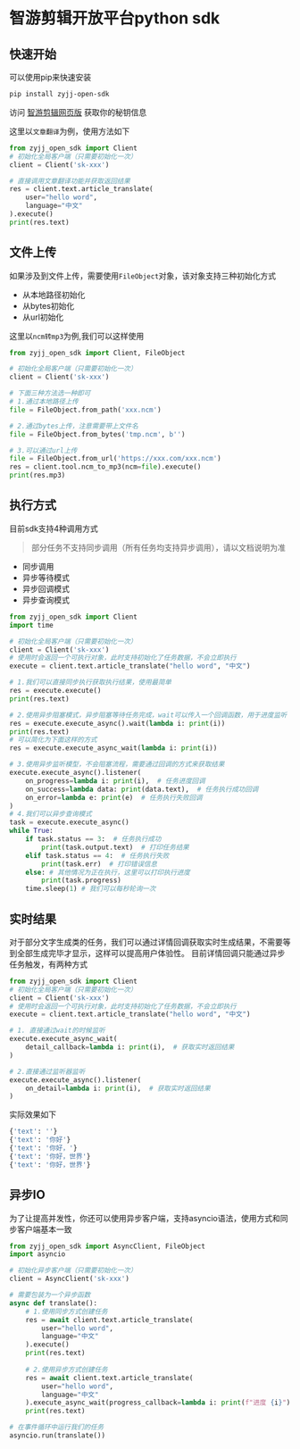 # 智游剪辑开放平台python sdk

## 快速开始

可以使用pip来快速安装

```bash
pip install zyjj-open-sdk
```

访问 [智游剪辑网页版](https://app.zyjj.cc/user) 获取你的秘钥信息

这里以`文章翻译`为例，使用方法如下

```python
from zyjj_open_sdk import Client
# 初始化全局客户端（只需要初始化一次）
client = Client('sk-xxx')

# 直接调用文章翻译功能并获取返回结果
res = client.text.article_translate(
    user="hello word",
    language="中文"
).execute()
print(res.text)
```

## 文件上传

如果涉及到文件上传，需要使用`FileObject`对象，该对象支持三种初始化方式
- 从本地路径初始化
- 从bytes初始化
- 从url初始化

这里以`ncm转mp3`为例,我们可以这样使用

```python
from zyjj_open_sdk import Client, FileObject

# 初始化全局客户端（只需要初始化一次）
client = Client('sk-xxx')

# 下面三种方法选一种即可
# 1.通过本地路径上传
file = FileObject.from_path('xxx.ncm')

# 2.通过bytes上传，注意需要带上文件名
file = FileObject.from_bytes('tmp.ncm', b'')

# 3.可以通过url上传
file = FileObject.from_url('https://xxx.com/xxx.ncm')
res = client.tool.ncm_to_mp3(ncm=file).execute()
print(res.mp3)
```

## 执行方式

目前sdk支持4种调用方式
> 部分任务不支持同步调用（所有任务均支持异步调用），请以文档说明为准
- 同步调用
- 异步等待模式
- 异步回调模式
- 异步查询模式

```python
from zyjj_open_sdk import Client
import time

# 初始化全局客户端（只需要初始化一次）
client = Client('sk-xxx')
# 使用时会返回一个可执行对象，此时支持初始化了任务数据，不会立即执行
execute = client.text.article_translate("hello word", "中文")

# 1.我们可以直接同步执行获取执行结果，使用最简单
res = execute.execute()
print(res.text)

# 2.使用异步阻塞模式，异步阻塞等待任务完成，wait可以传入一个回调函数，用于进度监听
res = execute.execute_async().wait(lambda i: print(i))
print(res.text)
# 可以简化为下面这样的方式
res = execute.execute_async_wait(lambda i: print(i))

# 3.使用异步监听模型，不会阻塞流程，需要通过回调的方式来获取结果
execute.execute_async().listener(
    on_progress=lambda i: print(i),  # 任务进度回调
    on_success=lambda data: print(data.text),  # 任务执行成功回调
    on_error=lambda e: print(e)  # 任务执行失败回调
)
# 4.我们可以异步查询模式
task = execute.execute_async()
while True:
    if task.status == 3:  # 任务执行成功
        print(task.output.text)  # 打印任务结果
    elif task.status == 4:  # 任务执行失败
        print(task.err)  # 打印错误信息
    else: # 其他情况为正在执行，这里可以打印执行进度
        print(task.progress) 
    time.sleep(1) # 我们可以每秒轮询一次
```

## 实时结果

对于部分文字生成类的任务，我们可以通过详情回调获取实时生成结果，不需要等到全部生成完毕才显示，这样可以提高用户体验性。
目前详情回调只能通过异步任务触发，有两种方式

```python
from zyjj_open_sdk import Client
# 初始化全局客户端（只需要初始化一次）
client = Client('sk-xxx')
# 使用时会返回一个可执行对象，此时支持初始化了任务数据，不会立即执行
execute = client.text.article_translate("hello word", "中文")

# 1. 直接通过wait的时候监听
execute.execute_async_wait(
    detail_callback=lambda i: print(i),  # 获取实时返回结果
)

# 2.直接通过监听器监听
execute.execute_async().listener(
    on_detail=lambda i: print(i),  # 获取实时返回结果
)
```
实际效果如下
```bash
{'text': ''}
{'text': '你好'}
{'text': '你好，'}
{'text': '你好，世界'}
{'text': '你好，世界'}
```

## 异步IO

为了让提高并发性，你还可以使用异步客户端，支持asyncio语法，使用方式和同步客户端基本一致

```python
from zyjj_open_sdk import AsyncClient, FileObject
import asyncio

# 初始化异步客户端（只需要初始化一次）
client = AsyncClient('sk-xxx')

# 需要包装为一个异步函数
async def translate():
    # 1.使用同步方式创建任务
    res = await client.text.article_translate(
        user="hello word", 
        language="中文"
    ).execute()
    print(res.text)
    
    # 2.使用异步方式创建任务
    res = await client.text.article_translate(
        user="hello word", 
        language="中文"
    ).execute_async_wait(progress_callback=lambda i: print(f"进度 {i}"))
    print(res.text)

# 在事件循环中运行我们的任务
asyncio.run(translate())
```

